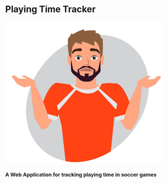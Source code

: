 # Playing Time Tracker

![Soccer Player Image](src/assets/notfoundsoccerplayer.png?raw=true)

### A Web Application for tracking playing time in soccer games


